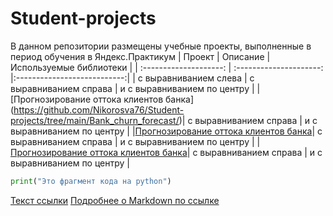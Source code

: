 # Student-projects
В данном репозитории размещены учебные проекты, выполненные в период обучения в Яндекс.Практикум
| Проект | Описание | Используемые библиотеки |
| :--------------------: | :---------------------: |:---------------------------:|
| с выравниванием слева | с выравниванием справа | и с выравниванием по центру |
| [Прогнозирование оттока клиентов банка] (https://github.com/Nikorosva76/Student-projects/tree/main/Bank_churn_forecast/)| с выравниванием справа | и с выравниванием по центру |
|[Прогнозирование оттока клиентов банка](https://daringfireball.net/projects/markdown/)| с выравниванием справа | и с выравниванием по центру |
|[Прогнозирование оттока клиентов банка](https://github.com/Nikorosva76/Student-projects/tree/main/Bank_churn_forecast/)| с выравниванием справа | и с выравниванием по центру |


```python
print("Это фрагмент кода на python")
```
[Текст ссылки](адрес://ссылки.здесь "Заголовок ссылки")
[Подробнее о Markdown по ссылке](https://daringfireball.net/projects/markdown/)
